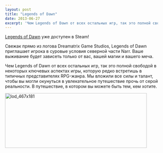 ```yaml
---
layout: post
title: "Legends of Dawn"
date: 2013-06-27
excerpt: 'Чем Legends of Dawn от всех остальных игр, так это полной свободой в некоторых ключевых аспектах игры, которую редко встретишь в типичных представителях RPG-жанра. Мы вложили все силы и талант, чтобы вы могли окунуться в увлекательное путешествие прочь от серой реальности. В путешествие, в котором вы можете быть тем, кем хотите.'
---
```


<a href="http://store.steampowered.com/app/234980/" target="_blank">Legends of Dawn</a> уже доступен в Steam!

Свежак прямо из логова Dreamatrix Game Studios, Legends of Dawn приглашает игрока в суровые условия северной части Narr. Ваше выживание будет зависеть только от вас, вашей магии и вашего меча.

Чем Legends of Dawn от всех остальных игр, так это полной свободой в некоторых ключевых аспектах игры, которую редко встретишь в типичных представителях RPG-жанра. Мы вложили все силы и талант, чтобы вы могли окунуться в увлекательное путешествие прочь от серой реальности. В путешествие, в котором вы можете быть тем, кем хотите.

<a href="http://store.steampowered.com/app/234980/" target="_blank"><img class="aligncenter size-full wp-image-2805" alt="lod_467x181" src="http://gamersoul.ru/wp-content/uploads/2013/06/lod_467x181.jpg" width="467" height="181" /></a>